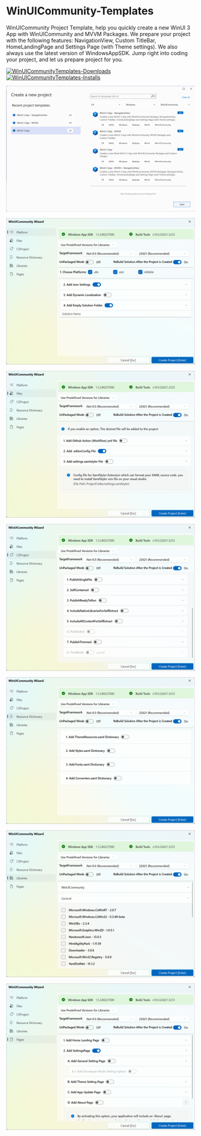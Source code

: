 # WinUICommunity-Templates
 WinUICommunity Project Template, help you quickly create a new WinUI 3 App with WinUICommunity and MVVM Packages. We prepare your project with the following features: NavigationView, Custom TitleBar, HomeLandingPage and Settings Page (with Theme settings). We also always use the latest version of WindowsAppSDK.  Jump right into coding your project, and let us prepare project for you.


<a href="https://marketplace.visualstudio.com/items?itemName=MahdiHosseini.WinUICommunityTemplates">
 <img alt="WinUICommunityTemplates-Downloads" src="https://img.shields.io/visual-studio-marketplace/d/MahdiHosseini.WinUICommunityTemplates?logo=visual%20studio&label=Marketplace%20Downloads&link=https%3A%2F%2Fmarketplace.visualstudio.com%2Fitems%3FitemName%3DMahdiHosseini.WinUICommunityTemplates"/>
</a>

<a href="https://marketplace.visualstudio.com/items?itemName=MahdiHosseini.WinUICommunityTemplates">
 <img alt="WinUICommunityTemplates-Installs" src="https://img.shields.io/visual-studio-marketplace/i/MahdiHosseini.WinUICommunityTemplates?logo=visual%20studio&label=Marketplace%20Installs&link=https%3A%2F%2Fmarketplace.visualstudio.com%2Fitems%3FitemName%3DMahdiHosseini.WinUICommunityTemplates"/>
</a>


![WinUICommunityTemplates](https://raw.githubusercontent.com/WinUICommunity/Resources/main/WinUICommunity-Templates/Demo-WinUICommunityTemplates.png)

![WinUICommunityTemplates](https://raw.githubusercontent.com/WinUICommunity/Resources/main/WinUICommunity-Templates/1.png)

![WinUICommunityTemplates](https://raw.githubusercontent.com/WinUICommunity/Resources/main/WinUICommunity-Templates/2.png)

![WinUICommunityTemplates](https://raw.githubusercontent.com/WinUICommunity/Resources/main/WinUICommunity-Templates/3.png)

![WinUICommunityTemplates](https://raw.githubusercontent.com/WinUICommunity/Resources/main/WinUICommunity-Templates/4.png)

![WinUICommunityTemplates](https://raw.githubusercontent.com/WinUICommunity/Resources/main/WinUICommunity-Templates/5.png)

![WinUICommunityTemplates](https://raw.githubusercontent.com/WinUICommunity/Resources/main/WinUICommunity-Templates/6.png)
